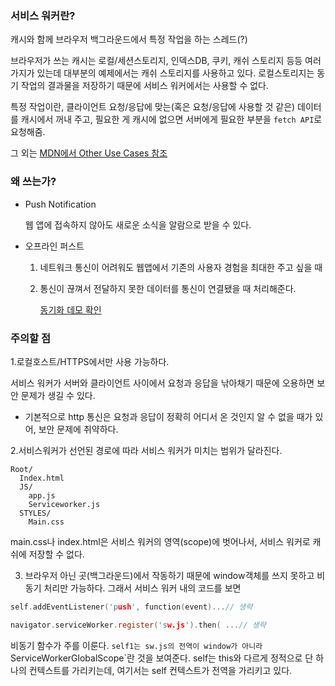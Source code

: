 ### 서비스 워커란?
캐시와 함께 브라우저 백그라운드에서 특정 작업을 하는 스레드(?)

브라우저가 쓰는 캐시는 로컬/세션스토리지, 인덱스DB, 쿠키, 캐쉬 스토리지 등등 여러 가지가 있는데 대부분의 예제에서는 캐쉬 스토리지를 사용하고 있다. 로컬스토리지는 동기 작업의 결과물을 저장하기 때문에 서비스 워커에서는 사용할 수 없다.


특정 작업이란, 클라이언트 요청/응답에 맞는(혹은 요청/응답에 사용할 것 같은) 데이터를 캐시에서 꺼내 주고, 필요한 게 캐시에 없으면 서버에게 필요한 부분을 `fetch API`로 요청해줌.

그 외는 [MDN에서 Other Use Cases 참조](https://developer.mozilla.org/en-US/docs/Web/API/Service_Worker_API)


### 왜 쓰는가?
- Push Notification

    웹 앱에 접속하지 않아도 새로운 소식을 알람으로 받을 수 있다.

- 오프라인 퍼스트
    1) 네트워크 통신이 어려워도 웹앱에서 기존의 사용자 경험을 최대한 주고 싶을 때

    2) 통신이 끊껴서 전달하지 못한 데이터를 통신이 연결됐을 때 처리해준다.

        [동기화 데모 확인](https://developers.google.com/web/updates/2015/12/background-sync?hl=ko)


<!-- ### 순서
Register 
```c
if(navigator.servcieWorker in window) {
    console.log('installing');
    window.addEventListener('load', _ => 
        navigaton.serviceWorker.register('/sw.js').then(registration => swReg = registration)

    )
}
``` -->

### 주의할 점

1.로컬호스트/HTTPS에서만 사용 가능하다.

서비스 워커가 서버와 클라이언트 사이에서 요청과 응답을 낚아채기 때문에 오용하면 보안 문제가 생길 수 있다.

* 기본적으로 http 통신은 요청과 응답이 정확히 어디서 온 것인지 알 수 없을 때가 있어, 보안 문제에 취약하다.


2.서비스워커가 선언된 경로에 따라 서비스 워커가 미치는 범위가 달라진다.

```
Root/
  Index.html
  JS/
    app.js
    Serviceworker.js
  STYLES/
    Main.css
```
main.css나 index.html은 서비스 워커의 영역(scope)에 벗어나서, 서비스 워커로 캐쉬에 저장할 수 없다.

3. 브라우저 아닌 곳(백그라운드)에서 작동하기 때문에 window객체를 쓰지 못하고 비동기 처리만 가능하다.
그래서 서비스 워커 내의 코드를 보면
```c
self.addEventListener('push', function(event)...// 생략

navigator.serviceWorker.register('sw.js').then( ...// 생략
```
비동기 함수가 주를 이룬다. `self1는 sw.js의 전역이 window가 아니라 `ServiceWorkerGlobalScope`란 것을 보여준다. self는 this와 다르게 정적으로 단 하나의 컨텍스트를 가리키는데, 여기서는 self 컨텍스트가 전역을 가리키고 있다.
